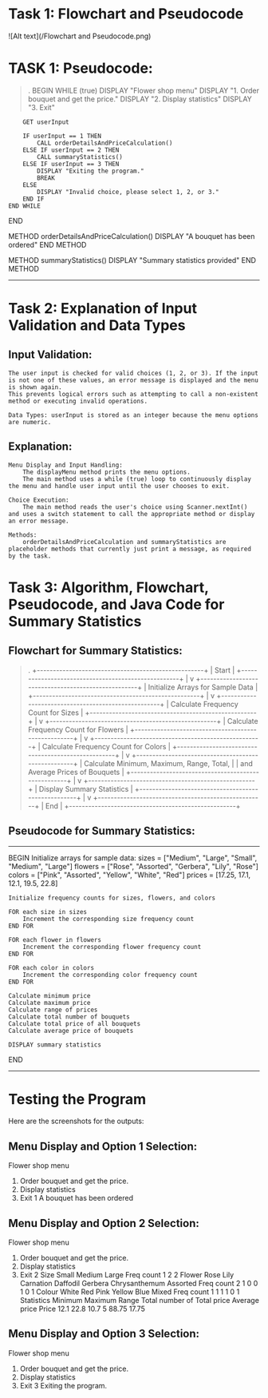 # Task 1: Flowchart and Pseudocode
![Alt text](/Flowchart and Pseudocode.png)


# TASK 1: Pseudocode:

>.
BEGIN
    WHILE (true)
        DISPLAY "Flower shop menu"
        DISPLAY "1. Order bouquet and get the price."
        DISPLAY "2. Display statistics"
        DISPLAY "3. Exit"
        
        GET userInput
        
        IF userInput == 1 THEN
            CALL orderDetailsAndPriceCalculation()
        ELSE IF userInput == 2 THEN
            CALL summaryStatistics()
        ELSE IF userInput == 3 THEN
            DISPLAY "Exiting the program."
            BREAK
        ELSE
            DISPLAY "Invalid choice, please select 1, 2, or 3."
        END IF
    END WHILE
END

METHOD orderDetailsAndPriceCalculation()
    DISPLAY "A bouquet has been ordered"
END METHOD

METHOD summaryStatistics()
    DISPLAY "Summary statistics provided"
END METHOD

---


# Task 2: Explanation of Input Validation and Data Types
## Input Validation:

    The user input is checked for valid choices (1, 2, or 3). If the input is not one of these values, an error message is displayed and the menu is shown again.
    This prevents logical errors such as attempting to call a non-existent method or executing invalid operations.

    Data Types: userInput is stored as an integer because the menu options are numeric.

## Explanation:

    Menu Display and Input Handling:
        The displayMenu method prints the menu options.
        The main method uses a while (true) loop to continuously display the menu and handle user input until the user chooses to exit.

    Choice Execution:
        The main method reads the user's choice using Scanner.nextInt() and uses a switch statement to call the appropriate method or display an error message.

    Methods:
        orderDetailsAndPriceCalculation and summaryStatistics are placeholder methods that currently just print a message, as required by the task.

# Task 3: Algorithm, Flowchart, Pseudocode, and Java Code for Summary Statistics


## Flowchart for Summary Statistics:
>.
+----------------------------------------------------+
|                  Start                             |
+----------------------------------------------------+
                       |
                       v
+----------------------------------------------------+
|         Initialize Arrays for Sample Data          |
+----------------------------------------------------+
                       |
                       v
+----------------------------------------------------+
|          Calculate Frequency Count for Sizes       |
+----------------------------------------------------+
                       |
                       v
+----------------------------------------------------+
|          Calculate Frequency Count for Flowers     |
+----------------------------------------------------+
                       |
                       v
+----------------------------------------------------+
|          Calculate Frequency Count for Colors      |
+----------------------------------------------------+
                       |
                       v
+----------------------------------------------------+
|     Calculate Minimum, Maximum, Range, Total,      |
|         and Average Prices of Bouquets             |
+----------------------------------------------------+
                       |
                       v
+----------------------------------------------------+
|           Display Summary Statistics               |
+----------------------------------------------------+
                       |
                       v
+----------------------------------------------------+
|                    End                             |
+----------------------------------------------------+

## Pseudocode for Summary Statistics:

- - -
BEGIN
    Initialize arrays for sample data:
        sizes = ["Medium", "Large", "Small", "Medium", "Large"]
        flowers = ["Rose", "Assorted", "Gerbera", "Lily", "Rose"]
        colors = ["Pink", "Assorted", "Yellow", "White", "Red"]
        prices = [17.25, 17.1, 12.1, 19.5, 22.8]
    
    Initialize frequency counts for sizes, flowers, and colors
    
    FOR each size in sizes
        Increment the corresponding size frequency count
    END FOR
    
    FOR each flower in flowers
        Increment the corresponding flower frequency count
    END FOR
    
    FOR each color in colors
        Increment the corresponding color frequency count
    END FOR
    
    Calculate minimum price
    Calculate maximum price
    Calculate range of prices
    Calculate total number of bouquets
    Calculate total price of all bouquets
    Calculate average price of bouquets
    
    DISPLAY summary statistics
END

- - -

# Testing the Program

Here are the screenshots for the outputs:
## Menu Display and Option 1 Selection:

Flower shop menu
1. Order bouquet and get the price.
2. Display statistics
3. Exit
1
A bouquet has been ordered

## Menu Display and Option 2 Selection:
Flower shop menu
1. Order bouquet and get the price.
2. Display statistics
3. Exit
2
Size	Small	Medium	Large
Freq count	1	2	2
Flower	Rose	Lily	Carnation	Daffodil	Gerbera	Chrysanthemum	Assorted
Freq count	2	1	0		0		1		0		1
Colour	White	Red	Pink	Yellow	Blue	Mixed
Freq count	1	1	1	1	0	1
Statistics	Minimum	Maximum	Range	Total number of	Total price	Average price
Price	12.1	22.8	10.7	5		88.75	17.75

## Menu Display and Option 3 Selection:
Flower shop menu
1. Order bouquet and get the price.
2. Display statistics
3. Exit
3
Exiting the program.







 
